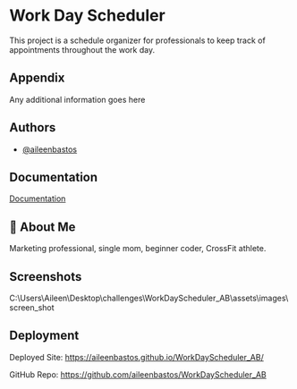 
# Work Day Scheduler

This project is a schedule organizer for professionals to keep track of appointments throughout the work day.

## Appendix

Any additional information goes here

  
## Authors

- [@aileenbastos](https://www.github.com/aileenbastos)
## Documentation

[Documentation](https://linktodocumentation)

  
## 🚀 About Me
Marketing professional, single mom, beginner coder, CrossFit athlete.

  
## Screenshots

C:\Users\Aileen\Desktop\challenges\WorkDayScheduler_AB\assets\images\screen_shot
  
## Deployment

Deployed Site:
https://aileenbastos.github.io/WorkDayScheduler_AB/

GitHub Repo:
https://github.com/aileenbastos/WorkDayScheduler_AB

  